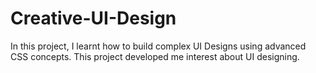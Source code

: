 # Creative-UI-Design
In this project, I learnt how to build complex UI Designs using advanced CSS concepts. This project developed me interest about UI designing.
